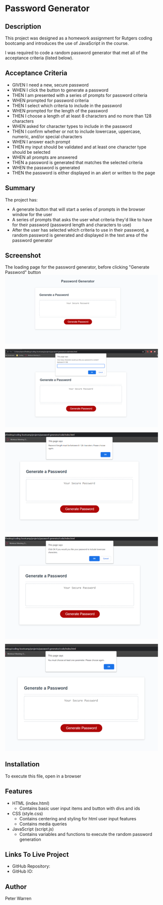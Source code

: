 # Password Generator

## Description
This project was designed as a homework assignment for Rutgers coding bootcamp and introduces the use of JavaScript in the course. 

I was required to code a random password generator that met all of the acceptance criteria (listed below).

## Acceptance Criteria
* GIVEN I need a new, secure password
* WHEN I click the button to generate a password
* THEN I am presented with a series of prompts for password criteria
* WHEN prompted for password criteria
* THEN I select which criteria to include in the password
* WHEN prompted for the length of the password
* THEN I choose a length of at least 8 characters and no more than 128 characters
* WHEN asked for character types to include in the password
* THEN I confirm whether or not to include lowercase, uppercase, numeric, and/or special characters
* WHEN I answer each prompt
* THEN my input should be validated and at least one character type should be selected
* WHEN all prompts are answered
* THEN a password is generated that matches the selected criteria
* WHEN the password is generated
* THEN the password is either displayed in an alert or written to the page

## Summary
The project has:
* A generate button that will start a series of prompts in the browser window for the user
* A series of prompts that asks the user what criteria they'd like to have for their password (password length and characters to use)
* After the user has selected which criteria to use in their password, a random password is generated and displayed in the text area of the password generator

## Screenshot
The loading page for the password generator, before clicking "Generate Password" button
![Blank Password Generator](/images/Screenshot-01.png "Blank Password Generator")

![Prompt asking user for desired password length](/images/prompt-01.png "Password Length Prompt")

![Alert user that password must be between 8-128 characters](/images/prompt-02.png "Password Length Alert")

![Prompt asking user which characters to use](/images/prompt-03.png "Password Characters Prompt")

![Alert user that password must choose at least 1 set of characters](/images/prompt-04.png "Password Characters Alert")


## Installation
To execute this file, open in a browser

## Features
* HTML (index.html)
    * Contains basic user input items and button with divs and ids
* CSS (style.css)
    * Contains centering and styling for html user input features
    * Contains media queries
* JavaScript (script.js)
    * Contains variables and functions to execute the random password generation

## Links To Live Project
* GitHub Repository:
* GitHub IO: 

## Author
Peter Warren